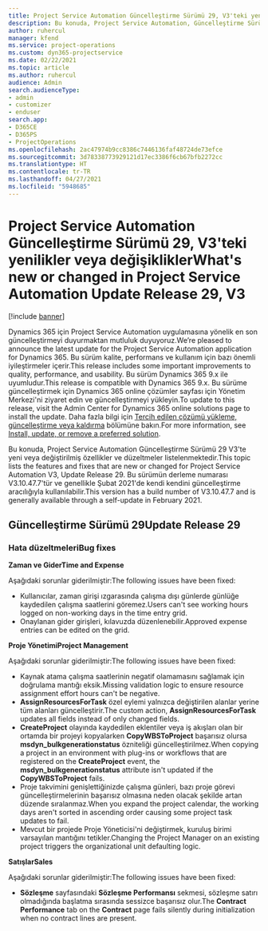 ```yaml
---
title: Project Service Automation Güncelleştirme Sürümü 29, V3'teki yenilikler veya değişiklikler
description: Bu konuda, Project Service Automation, Güncelleştirme Sürümü 29, V3'teki özellikler ve düzeltmeler listelenir.
author: ruhercul
manager: kfend
ms.service: project-operations
ms.custom: dyn365-projectservice
ms.date: 02/22/2021
ms.topic: article
ms.author: ruhercul
audience: Admin
search.audienceType:
- admin
- customizer
- enduser
search.app:
- D365CE
- D365PS
- ProjectOperations
ms.openlocfilehash: 2ac47974b9cc8386c7446136faf48724de73efce
ms.sourcegitcommit: 3d78338773929121d17ec3386f6cb67bfb2272cc
ms.translationtype: HT
ms.contentlocale: tr-TR
ms.lasthandoff: 04/27/2021
ms.locfileid: "5948685"
---
```

# <a name="whats-new-or-changed-in-project-service-automation-update-release-29-v3"></a><span data-ttu-id="4d18a-103">Project Service Automation Güncelleştirme Sürümü 29, V3'teki yenilikler veya değişiklikler</span><span class="sxs-lookup"><span data-stu-id="4d18a-103">What's new or changed in Project Service Automation Update Release 29, V3</span></span>

[!include [banner](../includes/psa-now-project-operations.md)]

<span data-ttu-id="4d18a-104">Dynamics 365 için Project Service Automation uygulamasına yönelik en son güncelleştirmeyi duyurmaktan mutluluk duyuyoruz.</span><span class="sxs-lookup"><span data-stu-id="4d18a-104">We’re pleased to announce the latest update for the Project Service Automation application for Dynamics 365.</span></span> <span data-ttu-id="4d18a-105">Bu sürüm kalite, performans ve kullanım için bazı önemli iyileştirmeler içerir.</span><span class="sxs-lookup"><span data-stu-id="4d18a-105">This release includes some important improvements to quality, performance, and usability.</span></span> <span data-ttu-id="4d18a-106">Bu sürüm Dynamics 365 9.x ile uyumludur.</span><span class="sxs-lookup"><span data-stu-id="4d18a-106">This release is compatible with Dynamics 365 9.x.</span></span> <span data-ttu-id="4d18a-107">Bu sürüme güncelleştirmek için Dynamics 365 online çözümler sayfası için Yönetim Merkezi'ni ziyaret edin ve güncelleştirmeyi yükleyin.</span><span class="sxs-lookup"><span data-stu-id="4d18a-107">To update to this release, visit the Admin Center for Dynamics 365 online solutions page to install the update.</span></span> <span data-ttu-id="4d18a-108">Daha fazla bilgi için [Tercih edilen çözümü yükleme, güncelleştirme veya kaldırma](/power-platform/admin/install-remove-preferred-solution) bölümüne bakın.</span><span class="sxs-lookup"><span data-stu-id="4d18a-108">For more information, see [Install, update, or remove a preferred solution](/power-platform/admin/install-remove-preferred-solution).</span></span>

<span data-ttu-id="4d18a-109">Bu konuda, Project Service Automation Güncelleştirme Sürümü 29 V3'te yeni veya değiştirilmiş özellikler ve düzeltmeler listelenmektedir.</span><span class="sxs-lookup"><span data-stu-id="4d18a-109">This topic lists the features and fixes that are new or changed for Project Service Automation V3, Update Release 29.</span></span> <span data-ttu-id="4d18a-110">Bu sürümün derleme numarası V3.10.47.7'tür ve genellikle Şubat 2021'de kendi kendini güncelleştirme aracılığıyla kullanılabilir.</span><span class="sxs-lookup"><span data-stu-id="4d18a-110">This version has a build number of V3.10.47.7 and is generally available through a self-update in February 2021.</span></span>

## <a name="update-release-29"></a><span data-ttu-id="4d18a-111">Güncelleştirme Sürümü 29</span><span class="sxs-lookup"><span data-stu-id="4d18a-111">Update Release 29</span></span>

### <a name="bug-fixes"></a><span data-ttu-id="4d18a-112">Hata düzeltmeleri</span><span class="sxs-lookup"><span data-stu-id="4d18a-112">Bug fixes</span></span>

<span data-ttu-id="4d18a-113">**Zaman ve Gider**</span><span class="sxs-lookup"><span data-stu-id="4d18a-113">**Time and Expense**</span></span>

<span data-ttu-id="4d18a-114">Aşağıdaki sorunlar giderilmiştir:</span><span class="sxs-lookup"><span data-stu-id="4d18a-114">The following issues have been fixed:</span></span>

- <span data-ttu-id="4d18a-115">Kullanıcılar, zaman girişi ızgarasında çalışma dışı günlerde günlüğe kaydedilen çalışma saatlerini göremez.</span><span class="sxs-lookup"><span data-stu-id="4d18a-115">Users can't see working hours logged on non-working days in the time entry grid.</span></span>
- <span data-ttu-id="4d18a-116">Onaylanan gider girişleri, kılavuzda düzenlenebilir.</span><span class="sxs-lookup"><span data-stu-id="4d18a-116">Approved expense entries can be edited on the grid.</span></span>

<span data-ttu-id="4d18a-117">**Proje Yönetimi**</span><span class="sxs-lookup"><span data-stu-id="4d18a-117">**Project Management**</span></span>

<span data-ttu-id="4d18a-118">Aşağıdaki sorunlar giderilmiştir:</span><span class="sxs-lookup"><span data-stu-id="4d18a-118">The following issues have been fixed:</span></span>

- <span data-ttu-id="4d18a-119">Kaynak atama çalışma saatlerinin negatif olamamasını sağlamak için doğrulama mantığı eksik.</span><span class="sxs-lookup"><span data-stu-id="4d18a-119">Missing validation logic to ensure resource assignment effort hours can't be negative.</span></span>
- <span data-ttu-id="4d18a-120">**AssignResourcesForTask** özel eylemi yalnızca değiştirilen alanlar yerine tüm alanları güncelleştirir.</span><span class="sxs-lookup"><span data-stu-id="4d18a-120">The custom action, **AssignResourcesForTask** updates all fields instead of only changed fields.</span></span>
- <span data-ttu-id="4d18a-121">**CreateProject** olayında kaydedilen eklentiler veya iş akışları olan bir ortamda bir projeyi kopyalarken **CopyWBSToProject** başarısız olursa **msdyn_bulkgenerationstatus** özniteliği güncelleştirilmez.</span><span class="sxs-lookup"><span data-stu-id="4d18a-121">When copying a project in an environment with plug-ins or workflows that are registered on the **CreateProject** event, the **msdyn_bulkgenerationstatus** attribute isn't updated if the **CopyWBSToProject** fails.</span></span>
- <span data-ttu-id="4d18a-122">Proje takvimini genişlettiğinizde çalışma günleri, bazı proje görevi güncelleştirmelerinin başarısız olmasına neden olacak şekilde artan düzende sıralanmaz.</span><span class="sxs-lookup"><span data-stu-id="4d18a-122">When you expand the project calendar, the working days aren't sorted in ascending order causing some project task updates to fail.</span></span>
- <span data-ttu-id="4d18a-123">Mevcut bir projede Proje Yöneticisi'ni değiştirmek, kuruluş birimi varsayılan mantığını tetikler.</span><span class="sxs-lookup"><span data-stu-id="4d18a-123">Changing the Project Manager on an existing project triggers the organizational unit defaulting logic.</span></span>

<span data-ttu-id="4d18a-124">**Satışlar**</span><span class="sxs-lookup"><span data-stu-id="4d18a-124">**Sales**</span></span>

<span data-ttu-id="4d18a-125">Aşağıdaki sorunlar giderilmiştir:</span><span class="sxs-lookup"><span data-stu-id="4d18a-125">The following issues have been fixed:</span></span>

- <span data-ttu-id="4d18a-126">**Sözleşme** sayfasındaki **Sözleşme Performansı** sekmesi, sözleşme satırı olmadığında başlatma sırasında sessizce başarısız olur.</span><span class="sxs-lookup"><span data-stu-id="4d18a-126">The **Contract Performance** tab on the **Contract** page fails silently during initialization when no contract lines are present.</span></span>